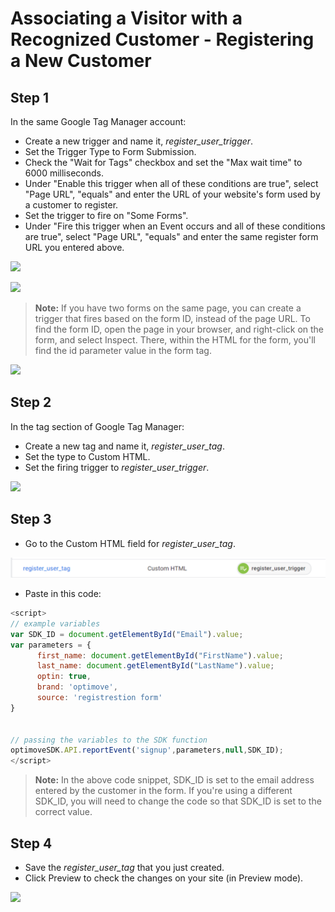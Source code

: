 # Associating a Visitor with a Recognized Customer - Registering a New Customer

## Step 1
In the same Google Tag Manager account: 
* Create a new trigger and name it, _register_user_trigger_.
* Set the Trigger Type to Form Submission.
* Check the "Wait for Tags" checkbox and set the "Max wait time" to 6000 milliseconds.
* Under "Enable this trigger when all of these conditions are true", select "Page URL", "equals" and enter the URL of your website's form used by a customer to register.
* Set the trigger to fire on "Some Forms".
* Under "Fire this trigger when an Event occurs and all of these conditions are true", select "Page URL", "equals" and enter the same register form URL you entered above.

<p align="left"><kbd><img src="https://github.com/optimove-tech/Web-SDK-Integration-Guide/blob/master/Web-SDK-Basic-Code-Setup/images/register_user_trigger_h1.png?raw=true"></kbd></p>

<p align="left"><kbd><img src="https://github.com/optimove-tech/Web-SDK-Integration-Guide/blob/master/Web-SDK-Basic-Code-Setup/images/register_user_trigger_h2.png?raw=true"></kbd></p>


>**Note:**
If you have two forms on the same page, you can create a trigger that fires based on the form ID, instead of the page URL. To find the form ID, open the page in your browser, and right-click on the form, and select Inspect. There, within the HTML for the form, you'll find the id parameter value in the form tag.

<p align="left"><kbd><img src="https://github.com/optimove-tech/Web-SDK-Integration-Guide/blob/master/Web-SDK-Basic-Code-Setup/images/form_id_screenshot.png?raw=true"></kbd></p>

## Step 2
In the tag section of Google Tag Manager: 
* Create a new tag and name it, _register_user_tag_.
* Set the type to Custom HTML. 
* Set the firing trigger to _register_user_trigger_.

<p align="left"><kbd><img src="https://github.com/optimove-tech/Web-SDK-Integration-Guide/blob/master/Web-SDK-Basic-Code-Setup/images/register_user_tag.png?raw=true"><kbd></p>

## Step 3
* Go to the Custom HTML field for _register_user_tag_.

<p align="left"><kbd><img src="https://github.com/optimove-tech/Web-SDK-Integration-Guide-V3/blob/Efrat_branch/Web-SDK-Basic-Code-Setup/images/register_user_tag.png"><kbd></p>

* Paste in this code:

```javascript
<script>
// example variables
var SDK_ID = document.getElementById("Email").value;
var parameters = {
      first_name: document.getElementById("FirstName").value;
      last_name: document.getElementById("LastName").value;
      optin: true,
      brand: 'optimove',
      source: 'registrestion form'    
}


// passing the variables to the SDK function
optimoveSDK.API.reportEvent('signup',parameters,null,SDK_ID);
</script>
```

>**Note:**
In the above code snippet, SDK_ID is set to the email address entered by the customer in the form. If you're using a different SDK_ID, you will need to change the code so that SDK_ID is set to the correct value.

## Step 4
* Save the _register_user_tag_ that you just created.
* Click Preview to check the changes on your site (in Preview mode).

<p align="left"><kbd><img src="https://github.com/optimove-tech/Web-SDK-Integration-Guide/blob/master/Web-SDK-Basic-Code-Setup/images/preview_screenshot_2.png?raw=true"><kbd></p>
